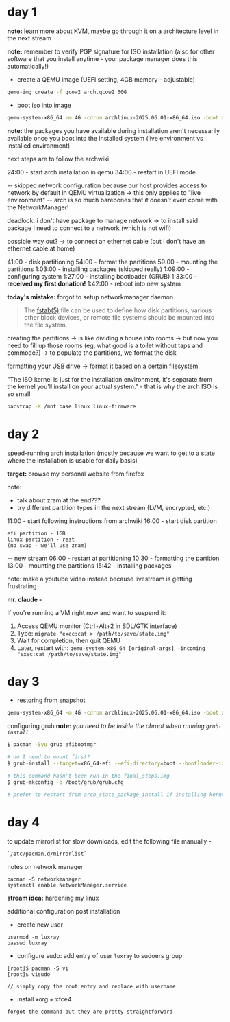 # day 1

**note:** learn more about KVM, maybe go through it on a architecture level in the next stream

**note:** remember to verify PGP signature for ISO installation (also for other software that you install anytime - your package manager does this automatically!)

- create a QEMU image (UEFI setting, 4GB memory - adjustable)

```bash
qemu-img create -f qcow2 arch.qcow2 30G
```

- boot iso into image
```bash
qemu-system-x86_64 -m 4G -cdrom archlinux-2025.06.01-x86_64.iso -boot d -drive file=arch.qcow2,format=qcow2 -enable-kvm -bios /usr/share/OVMF/OVMF_CODE.fd
```

**note:** the packages you have available during installation aren't necessarily available once you boot into the installed system (live environment vs installed environment)

next steps are to follow the archwiki

24:00 - start arch installation in qemu
34:00 - restart in UEFI mode 

-- skipped network configuration because our host provides access to network by default in QEMU virtualization -> this only applies to "live environment" -- arch is so much barebones that it doesn't even come with the NetworkManager!

deadlock: i don't have package to manage network -> to install said package I need to connect to a network (which is not wifi)

possible way out? -> to connect an ethernet cable (but I don't have an ethernet cable at home)

41:00 - disk partitioning
54:00 - format the partitions
59:00 - mounting the partitions
1:03:00 - installing packages (skipped really)
1:09:00 - configuring system
1:27:00 - installing bootloader (GRUB)
1:33:00 - **received my first donation!**
1:42:00 - reboot into new system

**today's mistake:** forgot to setup networkmanager daemon

> The [fstab(5)](https://man.archlinux.org/man/fstab.5) file can be used to define how disk partitions, various other block devices, or remote file systems should be mounted into the file system.

creating the partitions -> is like dividing a house into rooms -> but now you need to fill up those rooms (eg, what good is a toilet without taps and commode?) -> to populate the partitions, we format the disk

formatting your USB drive -> format it based on a certain filesystem

"The ISO kernel is just for the installation environment, it's separate from the kernel you'll install on your actual system." - that is why the arch ISO is so small
```bash
pacstrap -K /mnt base linux linux-firmware
```


# day 2

speed-running arch installation (mostly because we want to get to a state where the installation is usable for daily basis)

**target:** browse my personal website from firefox

note: 
- talk about zram at the end???
- try different partition types in the next stream (LVM, encrypted, etc.)

11:00 - start following instructions from archwiki
16:00 - start disk partition

```
efi partition - 1GB
linux partition - rest
(no swap - we'll use zram)
```

-- new stream
06:00 - restart at partitioning
10:30 - formatting the partition
13:00 - mounting the partitions
15:42 - installing packages

note: make a youtube video instead because livestream is getting frustrating

**mr. claude -**

If you're running a VM right now and want to suspend it:

1. Access QEMU monitor (Ctrl+Alt+2 in SDL/GTK interface)
2. Type: `migrate "exec:cat > /path/to/save/state.img"`
3. Wait for completion, then quit QEMU
4. Later, restart with: `qemu-system-x86_64 [original-args] -incoming "exec:cat /path/to/save/state.img"`


# day 3

- restoring from snapshot
```bash
qemu-system-x86_64 -m 4G -cdrom archlinux-2025.06.01-x86_64.iso -boot d -drive file=arch.qcow2,format=qcow2 -enable-kvm -bios /usr/share/OVMF/OVMF_CODE.fd -incoming "exec:cat arch_state_package_install.img"
```

configuring grub
**note:** *you need to be inside the chroot when running `grub-install`*

```bash
$ pacman -Syu grub efibootmgr

# do I need to mount first?
$ grub-install --target=x86_64-efi --efi-directory=boot --bootloader-id=GRUB

# this command hasn't been run in the final_steps.img
$ grub-mkconfig -o /boot/grub/grub.cfg

# prefer to restart from arch_state_package_install if installing kernel from pacstrap doesn't work
```


# day 4

to update mirrorlist for slow downloads, edit the following file manually -
```
`/etc/pacman.d/mirrorlist`
```

notes on network manager 
```
pacman -S networkmanager
systemctl enable NetworkManager.service
```

**stream idea:** hardening my linux

additional configuration post installation
- create new user
```
usermod -m luxray
passwd luxray
```

- configure sudo: add entry of user `luxray` to sudoers group
```
[root]$ pacman -S vi
[root]$ visudo

// simply copy the root entry and replace with username
```

- install xorg + xfce4
```
forgot the command but they are pretty straightforward
```

